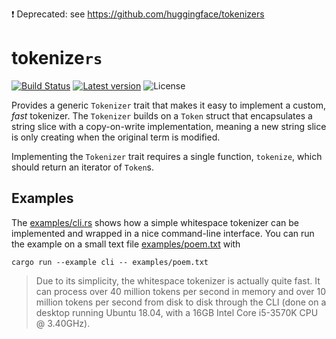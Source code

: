 :exclamation: Deprecated: see https://github.com/huggingface/tokenizers

# tokenize`rs`

[![Build Status](https://travis-ci.org/epwalsh/tokenizers.svg?branch=master)](https://travis-ci.org/epwalsh/tokenizers)
[![Latest version](https://img.shields.io/crates/v/tokenizers.svg)](https://crates.io/crates/tokenizers)
![License](https://img.shields.io/crates/l/tokenizers.svg)

Provides a generic `Tokenizer` trait that makes it easy to implement a custom, *fast* tokenizer. The `Tokenizer` builds on a `Token` struct that encapsulates a string slice with a copy-on-write implementation, meaning a new string slice is only creating when the original term is modified.

Implementing the `Tokenizer` trait requires a single function, `tokenize`, which should return an iterator of `Token`s.

## Examples

The [examples/cli.rs](./examples/cli.rs) shows how a simple whitespace tokenizer can be implemented and wrapped in a nice command-line interface. You can run the example on a small text file [examples/poem.txt](./examples/poem.txt) with

```
cargo run --example cli -- examples/poem.txt
```

> Due to its simplicity, the whitespace tokenizer is actually quite fast. It can process over 40 million tokens per second in memory and over 10 million tokens per second from disk to disk through the CLI (done on a desktop running Ubuntu 18.04, with a 16GB Intel Core i5-3570K CPU @ 3.40GHz).
